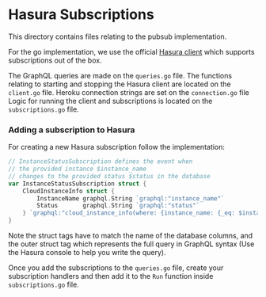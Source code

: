 # Hasura Subscriptions

This directory contains files relating to the pubsub implementation. 

For the go implementation, we use the official [Hasura client](https://github.com/hasura/go-graphql-client) which supports subscriptions out of the box. 

The GraphQL queries are made on the `queries.go` file. 
The functions relating to starting and stopping the Hasura client are located on the `client.go` file. 
Heroku connection strings are set on the `connection.go` file 
Logic for running the client and subscriptions is located on the `subscriptions.go` file. 

### Adding a subscription to Hasura

For creating a new Hasura subscription follow the implementation:
```go
// InstanceStatusSubscription defines the event when
// the provided instance $instance_name
// changes to the provided status $status in the database
var InstanceStatusSubscription struct {
	CloudInstanceInfo struct {
		InstanceName graphql.String `graphql:"instance_name"`
		Status       graphql.String `graphql:"status"`
	} `graphql:"cloud_instance_info(where: {instance_name: {_eq: $instance_name}, _and: {status: {_eq: $status}}})"`
}
```

Note the struct tags have to match the name of the database columns, and the outer struct tag which represents the full query in GraphQL syntax (Use the Hasura console to help you write the query).

Once you add the subscriptions to the `queries.go` file, create your subscription handlers and then add it to the `Run` function inside `subscriptions.go` file.